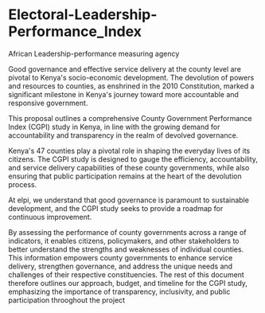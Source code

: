 # Electoral-Leadership-Performance_Index
African Leadership-performance  measuring agency

Good governance and effective service delivery at the
county level are pivotal to Kenya's socio-economic
development. The devolution of powers and resources to
counties, as enshrined in the 2010 Constitution, marked a
significant milestone in Kenya's journey toward more
accountable and responsive government.

This proposal outlines a comprehensive County
Government Performance Index (CGPI) study in Kenya, in
line with the growing demand for accountability and
transparency in the realm of devolved governance.

Kenya's 47 counties play a pivotal role in shaping the
everyday lives of its citizens. The CGPI study is designed to
gauge the efficiency, accountability, and service delivery
capabilities of these county governments, while also
ensuring that public participation remains at the heart of
the devolution process.

At elpi, we understand that good governance is
paramount to sustainable development, and the CGPI
study seeks to provide a roadmap for continuous
improvement.

By assessing the performance of county governments
across a range of indicators, it enables citizens,
policymakers, and other stakeholders to better
understand the strengths and weaknesses of
individual counties. This information empowers
county governments to enhance service delivery,
strengthen governance, and address the unique needs
and challenges of their respective constituencies.
The rest of this document therefore outlines our
approach, budget, and timeline for the CGPI study,
emphasizing the importance of transparency,
inclusivity, and public participation throoghout the
project
